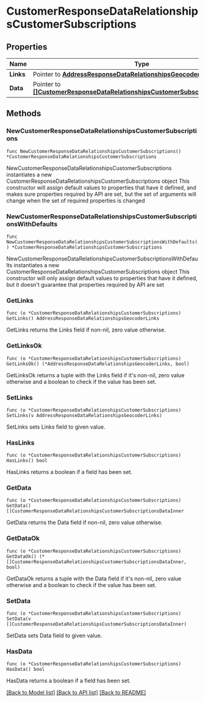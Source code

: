 # CustomerResponseDataRelationshipsCustomerSubscriptions

## Properties

Name | Type | Description | Notes
------------ | ------------- | ------------- | -------------
**Links** | Pointer to [**AddressResponseDataRelationshipsGeocoderLinks**](AddressResponseDataRelationshipsGeocoderLinks.md) |  | [optional] 
**Data** | Pointer to [**[]CustomerResponseDataRelationshipsCustomerSubscriptionsDataInner**](CustomerResponseDataRelationshipsCustomerSubscriptionsDataInner.md) |  | [optional] 

## Methods

### NewCustomerResponseDataRelationshipsCustomerSubscriptions

`func NewCustomerResponseDataRelationshipsCustomerSubscriptions() *CustomerResponseDataRelationshipsCustomerSubscriptions`

NewCustomerResponseDataRelationshipsCustomerSubscriptions instantiates a new CustomerResponseDataRelationshipsCustomerSubscriptions object
This constructor will assign default values to properties that have it defined,
and makes sure properties required by API are set, but the set of arguments
will change when the set of required properties is changed

### NewCustomerResponseDataRelationshipsCustomerSubscriptionsWithDefaults

`func NewCustomerResponseDataRelationshipsCustomerSubscriptionsWithDefaults() *CustomerResponseDataRelationshipsCustomerSubscriptions`

NewCustomerResponseDataRelationshipsCustomerSubscriptionsWithDefaults instantiates a new CustomerResponseDataRelationshipsCustomerSubscriptions object
This constructor will only assign default values to properties that have it defined,
but it doesn't guarantee that properties required by API are set

### GetLinks

`func (o *CustomerResponseDataRelationshipsCustomerSubscriptions) GetLinks() AddressResponseDataRelationshipsGeocoderLinks`

GetLinks returns the Links field if non-nil, zero value otherwise.

### GetLinksOk

`func (o *CustomerResponseDataRelationshipsCustomerSubscriptions) GetLinksOk() (*AddressResponseDataRelationshipsGeocoderLinks, bool)`

GetLinksOk returns a tuple with the Links field if it's non-nil, zero value otherwise
and a boolean to check if the value has been set.

### SetLinks

`func (o *CustomerResponseDataRelationshipsCustomerSubscriptions) SetLinks(v AddressResponseDataRelationshipsGeocoderLinks)`

SetLinks sets Links field to given value.

### HasLinks

`func (o *CustomerResponseDataRelationshipsCustomerSubscriptions) HasLinks() bool`

HasLinks returns a boolean if a field has been set.

### GetData

`func (o *CustomerResponseDataRelationshipsCustomerSubscriptions) GetData() []CustomerResponseDataRelationshipsCustomerSubscriptionsDataInner`

GetData returns the Data field if non-nil, zero value otherwise.

### GetDataOk

`func (o *CustomerResponseDataRelationshipsCustomerSubscriptions) GetDataOk() (*[]CustomerResponseDataRelationshipsCustomerSubscriptionsDataInner, bool)`

GetDataOk returns a tuple with the Data field if it's non-nil, zero value otherwise
and a boolean to check if the value has been set.

### SetData

`func (o *CustomerResponseDataRelationshipsCustomerSubscriptions) SetData(v []CustomerResponseDataRelationshipsCustomerSubscriptionsDataInner)`

SetData sets Data field to given value.

### HasData

`func (o *CustomerResponseDataRelationshipsCustomerSubscriptions) HasData() bool`

HasData returns a boolean if a field has been set.


[[Back to Model list]](../README.md#documentation-for-models) [[Back to API list]](../README.md#documentation-for-api-endpoints) [[Back to README]](../README.md)


